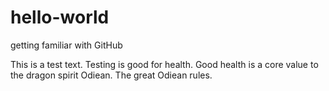 # hello-world
getting familiar with GitHub


This is a test text.  Testing is good for health.  Good health is a core value to the dragon spirit Odiean.  The great Odiean rules.


